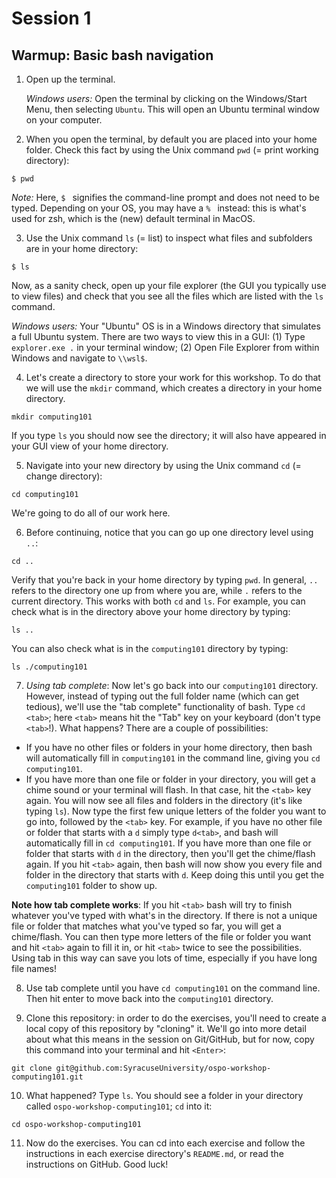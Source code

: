 # Session 1

## Warmup: Basic bash navigation

1. Open up the terminal.

   *Windows users:* Open the terminal by clicking on the Windows/Start Menu, then selecting `Ubuntu`. This will open an Ubuntu terminal window on your computer.

2. When you open the terminal, by default you are placed into your home folder. Check this fact by using the Unix command `pwd` (= print working directory):
```
$ pwd
```
   
   *Note:* Here, `$ ` signifies the command-line prompt and does not need to be typed. Depending on your OS, you may have a `% ` instead: this is what's used for zsh, which is the (new) default terminal in MacOS.

3. Use the Unix command `ls` (= list) to inspect what files and subfolders are in your home directory:
```
$ ls
``` 

Now, as a sanity check, open up your file explorer (the GUI you typically use to view files) and check that you see all the files which are listed with the `ls` command.

   *Windows users:* Your "Ubuntu" OS is in a Windows directory that simulates a full Ubuntu system. There are two ways to view this in a GUI: (1) Type `explorer.exe .` in your terminal window; (2) Open File Explorer from within Windows and navigate to `\\wsl$`.
   
4. Let's create a directory to store your work for this workshop. To do that we will use the `mkdir` command, which creates a directory in your home directory.
```
mkdir computing101
```
   If you type `ls` you should now see the directory; it will also have appeared in your GUI view of your home directory.

5. Navigate into your new directory by using the Unix command `cd` (= change directory):
```
cd computing101
```
  We're going to do all of our work here.

6. Before continuing, notice that you can go up one directory level using `..`:
```
cd ..
```
   Verify that you're back in your home directory by typing `pwd`. In general, `..` refers to the directory one up from where you are, while `.` refers to the current directory. This works with both `cd` and `ls`. For example, you can check what is in the directory above your home directory by typing:
```
ls ..
```
  You can also check what is in the `computing101` directory by typing:
 ```
 ls ./computing101
 ```
 
 7. *Using tab complete*: Now let's go back into our `computing101` directory. However, instead of typing out the full folder name (which can get tedious), we'll use the "tab complete" functionality of bash. Type `cd <tab>`; here `<tab>` means hit the "Tab" key on your keyboard (don't type `<tab>`!). What happens? There are a couple of possibilities:
   * If you have no other files or folders in your home directory, then bash will automatically fill in `computing101` in the command line, giving you `cd computing101`.
   * If you have more than one file or folder in your directory, you will get a chime sound or your terminal will flash. In that case, hit the `<tab>` key again. You will now see all files and folders in the directory (it's like typing `ls`). Now type the first few unique letters of the folder you want to go into, followed by the `<tab>` key. For example, if you have no other file or folder that starts with a `d` simply type `d<tab>`, and bash will automatically fill in `cd computing101`. If you have more than one file or folder that starts with `d` in the directory, then you'll get the chime/flash again. If you hit `<tab>` again, then bash will now show you every file and folder in the directory that starts with `d`. Keep doing this until you get the `computing101` folder to show up.

   **Note how tab complete works**: If you hit `<tab>` bash will try to finish whatever you've typed with what's in the directory. If there is not a unique file or folder that matches what you've typed so far, you will get a chime/flash. You can then type more letters of the file or folder you want and hit `<tab>` again to fill it in, or hit `<tab>` twice to see the possibilities. Using tab in this way can save you lots of time, especially if you have long file names!

8. Use tab complete until you have `cd computing101` on the command line. Then hit enter to move back into the `computing101` directory.

9. Clone this repository: in order to do the exercises, you'll need to create a local copy of this repository by "cloning" it. We'll go into more detail about what this means in the session on Git/GitHub, but for now, copy this command into your terminal and hit `<Enter>`:
```
git clone git@github.com:SyracuseUniversity/ospo-workshop-computing101.git
```

10. What happened? Type `ls`. You should see a folder in your directory called `ospo-workshop-computing101`; `cd` into it:

```
cd ospo-workshop-computing101
```

11. Now do the exercises. You can cd into each exercise and follow the instructions in each exercise directory's `README.md`, or read the instructions on GitHub. Good luck!

